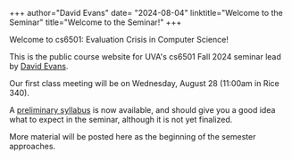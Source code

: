 +++
author="David Evans"
date= "2024-08-04"
linktitle="Welcome to the Seminar"
title="Welcome to the Seminar!"
+++

Welcome to cs6501: Evaluation Crisis in Computer Science!

This is the public course website for UVA's cs6501 Fall 2024 seminar lead by [David Evans](https://www.cs.virginia.edu/evans).

Our first class meeting will be on Wednesday, August 28 (11:00am in Rice 340).

A [preliminary syllabus](/syllabus) is now available, and should give you a good idea what to expect in the seminar, although it is not yet finalized.

More material will be posted here as the beginning of the semester approaches. 